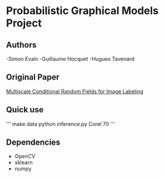 # Probabilistic Graphical Models Project

## Authors

-Simon Evain
-Guillaume Hocquet
-Hugues Tavenard

## Original Paper

[Multiscale Conditional Random Fields for Image Labeling](http://users.cecs.anu.edu.au/~hexm/papers/cvpr04.pdf)

## Quick use

'''
make data
python inference.py Corel 70
'''

## Dependencies

- OpenCV
- sklearn
- numpy
